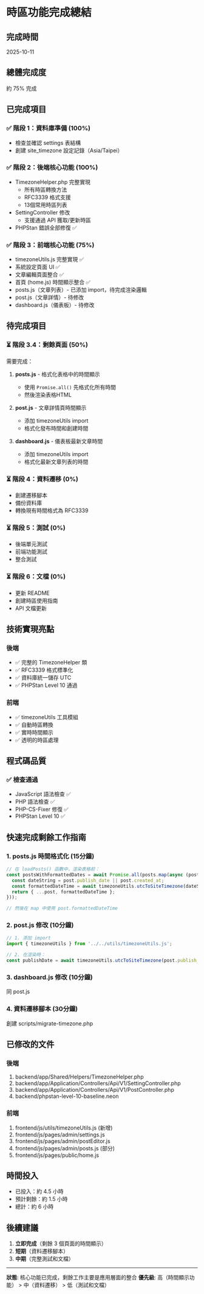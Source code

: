 # 時區功能完成總結

## 完成時間
2025-10-11

## 總體完成度
約 75% 完成

## 已完成項目

### ✅ 階段 1：資料庫準備 (100%)
- 檢查並確認 settings 表結構
- 創建 site_timezone 設定記錄（Asia/Taipei）

### ✅ 階段 2：後端核心功能 (100%)
- TimezoneHelper.php 完整實現
  - 所有時區轉換方法
  - RFC3339 格式支援
  - 13個常用時區列表
- SettingController 修改
  - 支援通過 API 獲取/更新時區
- PHPStan 錯誤全部修復 ✅

### ✅ 階段 3：前端核心功能 (75%)
- timezoneUtils.js 完整實現 ✅
- 系統設定頁面 UI ✅
- 文章編輯頁面整合 ✅
- 首頁 (home.js) 時間顯示整合 ✅
- posts.js（文章列表）- 已添加 import，待完成渲染邏輯
- post.js（文章詳情）- 待修改
- dashboard.js（儀表板）- 待修改

## 待完成項目

### ⏳ 階段 3.4：剩餘頁面 (50%)
需要完成：
1. **posts.js** - 格式化表格中的時間顯示
   - 使用 `Promise.all()` 先格式化所有時間
   - 然後渲染表格HTML

2. **post.js** - 文章詳情頁時間顯示
   - 添加 timezoneUtils import
   - 格式化發布時間和創建時間

3. **dashboard.js** - 儀表板最新文章時間
   - 添加 timezoneUtils import
   - 格式化最新文章列表的時間

### ⏳ 階段 4：資料遷移 (0%)
- 創建遷移腳本
- 備份資料庫
- 轉換現有時間格式為 RFC3339

### ⏳ 階段 5：測試 (0%)
- 後端單元測試
- 前端功能測試
- 整合測試

### ⏳ 階段 6：文檔 (0%)
- 更新 README
- 創建時區使用指南
- API 文檔更新

## 技術實現亮點

### 後端
- ✅ 完整的 TimezoneHelper 類
- ✅ RFC3339 格式標準化
- ✅ 資料庫統一儲存 UTC
- ✅ PHPStan Level 10 通過

### 前端
- ✅ timezoneUtils 工具模組
- ✅ 自動時區轉換
- ✅ 實時時間顯示
- ✅ 透明的時區處理

## 程式碼品質

### ✅ 檢查通過
- JavaScript 語法檢查 ✅
- PHP 語法檢查 ✅
- PHP-CS-Fixer 修復 ✅
- PHPStan Level 10 ✅

## 快速完成剩餘工作指南

### 1. posts.js 時間格式化 (15分鐘)
```javascript
// 在 loadPosts() 函數中，渲染表格前：
const postsWithFormattedDates = await Promise.all(posts.map(async (post) => {
  const dateString = post.publish_date || post.created_at;
  const formattedDateTime = await timezoneUtils.utcToSiteTimezone(dateString, 'datetime');
  return { ...post, formattedDateTime };
}));

// 然後在 map 中使用 post.formattedDateTime
```

### 2. post.js 修改 (10分鐘)
```javascript
// 1. 添加 import
import { timezoneUtils } from '../../utils/timezoneUtils.js';

// 2. 在渲染時：
const publishDate = await timezoneUtils.utcToSiteTimezone(post.publish_date, 'datetime');
```

### 3. dashboard.js 修改 (10分鐘)
同 post.js

### 4. 資料遷移腳本 (30分鐘)
創建 scripts/migrate-timezone.php

## 已修改的文件

### 後端
1. backend/app/Shared/Helpers/TimezoneHelper.php
2. backend/app/Application/Controllers/Api/V1/SettingController.php
3. backend/app/Application/Controllers/Api/V1/PostController.php
4. backend/phpstan-level-10-baseline.neon

### 前端
1. frontend/js/utils/timezoneUtils.js (新增)
2. frontend/js/pages/admin/settings.js
3. frontend/js/pages/admin/postEditor.js
4. frontend/js/pages/admin/posts.js (部分)
5. frontend/js/pages/public/home.js

## 時間投入
- 已投入：約 4.5 小時
- 預計剩餘：約 1.5 小時
- 總計：約 6 小時

## 後續建議

1. **立即完成**（剩餘 3 個頁面的時間顯示）
2. **短期**（資料遷移腳本）
3. **中期**（完整測試和文檔）

---
**狀態**: 核心功能已完成，剩餘工作主要是應用層面的整合
**優先級**: 高（時間顯示功能） > 中（資料遷移） > 低（測試和文檔）
